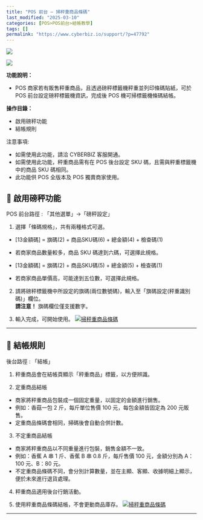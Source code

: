 ```yaml
---
title: "POS 前台 – 掃秤重商品條碼"
last_modified: "2025-03-10"
categories: [POS>POS前台>結帳教學]
tags: []
permalink: "https://www.cyberbiz.io/support/?p=47792"
---
```


![](https://www.cyberbiz.io/support/wp-content/uploads/適用站別.png)

[![](https://www.cyberbiz.io/support/wp-content/uploads/台灣站.png)](https://www.cyberbiz.io/support/?page_id=2490)

**功能說明：**  

* POS 商家若有販售秤重商品，且透過磅秤標籤機秤重並列印條碼貼紙，可於 POS 前台設定磅秤標籤機資訊，完成後 POS 機可掃標籤機條碼結帳。

**操作目錄：**

* 啟用磅秤功能
* 結帳規則

注意事項:  

* 如需使用此功能，請洽 CYBERBIZ 客服開通。
* 如需使用此功能，秤重商品需有在 POS 後台設定 SKU 碼，且需與秤重標籤機中的商品 SKU 碼相同。
* 此功能供 POS 全版本及 POS 獨賣商家使用。

## 📌 啟用磅秤功能


POS 前台路徑 :  「其他選單」→「磅秤設定」  


1. 選擇「條碼規格」，共有兩種格式可選。 
* [13金額碼] = 旗碼(2) + 商品SKU碼(6) + 總金額(4) + 檢查碼(1) 
* 若商家商品數量較多，商品 SKU 碼達到六碼，可選擇此規格。


* [13金額碼] = 旗碼(2) + 商品SKU碼(5) + 總金額(5) + 檢查碼(1) 
* 若商家商品單價高，可能達到五位數，可選擇此規格。


2. 請將磅秤標籤機中所設定的旗碼(兩位數號碼)，輸入至「旗碼設定(秤重識別碼)」欄位。  
**請注意！** 旗碼欄位僅支援數字。



3. 輸入完成，可開始使用。
[![掃秤重商品條碼](https://www.cyberbiz.io/support/wp-content/uploads/掃秤重商品條碼01.png)](https://www.cyberbiz.io/support/wp-content/uploads/掃秤重商品條碼01.png)  

* * *

## 📌 結帳規則


後台路徑 :  「結帳」  


1. 秤重商品會在結帳頁顯示「秤重商品」標籤，以方便辨識。


2. 定重商品結帳 
* 商家將秤重商品包裝成一個固定重量，以固定的金額進行銷售。
* 例如：香菇一包 2 斤，每斤單位售價 100 元，每包金額皆固定為 200 元販售。
* 定重商品條碼會相同，掃碼後會自動合併計數。


3. 不定重商品結帳 
* 商家將秤重商品以不同重量進行包裝，銷售金額不一致。
* 例如：香蕉 A 串 1 斤、香蕉 B 串 0.8 斤，每斤售價 100 元，金額分別為 A：100 元、B：80 元。
* 不定重商品條碼不同，會分別計算數量，並在主顯、客顯、收據明細上顯示，便於未來進行退貨處理。


4. 秤重商品適用後台行銷活動。


5. 使用秤重商品條碼結帳，不會更動商品庫存。
[![掃秤重商品條碼](https://www.cyberbiz.io/support/wp-content/uploads/掃秤重商品條碼02.png)](https://www.cyberbiz.io/support/wp-content/uploads/掃秤重商品條碼02.png)  

* * *

